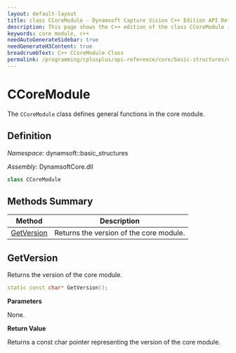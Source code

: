 ```yaml
---
layout: default-layout
title: class CCoreModule - Dynamsoft Capture Vision C++ Edition API Reference
description: This page shows the C++ edition of the class CCoreModule in Dynamsoft Utility Module.
keywords: core module, c++
needAutoGenerateSidebar: true
needGenerateH3Content: true
breadcrumbText: C++ CCoreModule Class
permalink: /programming/cplusplus/api-reference/core/basic-structures/core-module.html
---
```


# CCoreModule

The `CCoreModule` class defines general functions in the core module.

## Definition

*Namespace:* dynamsoft::basic_structures

*Assembly:* DynamsoftCore.dll

```cpp
class CCoreModule 
```

## Methods Summary

| Method                                                    | Description                                        |
| --------------------------------------------------------- | -------------------------------------------------- |
| [GetVersion](#getversion)                                     | Returns the version of the core module. |

## GetVersion

Returns the version of the core module.

```cpp
static const char* GetVersion();
```

**Parameters**

None.

**Return Value**

Returns a const char pointer representing the version of the core module.
